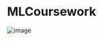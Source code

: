 # MLCoursework


![image](https://github.com/user-attachments/assets/2fe7db64-c5b5-46fd-b587-849480a8dd78)
